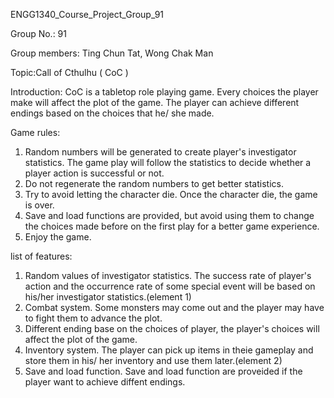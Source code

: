ENGG1340_Course_Project_Group_91

Group No.: 91

Group members: Ting Chun Tat, Wong Chak Man

Topic:Call of Cthulhu ( CoC )

Introduction: CoC is a tabletop role playing game. Every choices the player make will affect the plot of the game. The player can achieve different endings based on the choices that he/ she made.

Game rules:
1. Random numbers will be generated to create player's investigator statistics. The game play will follow the statistics to decide whether a player action is successful or not.
2. Do not regenerate the random numbers to get better statistics.
3. Try to avoid letting the character die. Once the character die, the game is over.
4. Save and load functions are provided, but avoid using them to change the choices made before on the first play for a better game experience.
5. Enjoy the game.

list of features:
1. Random values of investigator statistics. The success rate of player's action and the occurrence rate of some special event will be based on his/her investigator statistics.(element 1)
2. Combat system. Some monsters may come out and the player may have to fight them to advance the plot.
3. Different ending base on the choices of player, the player's choices will affect the plot of the game.
4. Inventory system. The player can pick up items in theie gameplay and store them in his/ her inventory and use them later.(element 2)
5. Save and load function. Save and load function are proveided if the player want to achieve diffent endings.
